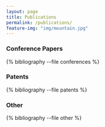 ```yaml
---
layout: page
title: Publications
permalink: /publications/
feature-img: "img/mountain.jpg"
---
```


### Conference Papers

{% bibliography --file conferences %}

### Patents

{% bibliography --file patents %}

### Other

{% bibliography --file other %}


